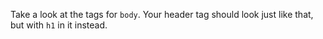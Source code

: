 Take a look at the tags for `body`. Your header tag should look just like that, but with `h1` in it instead.
